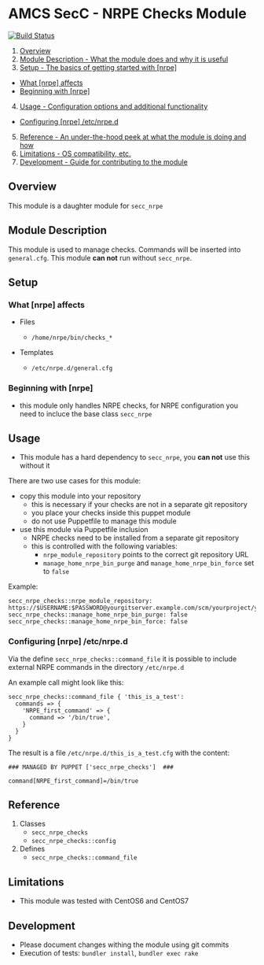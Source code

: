 # AMCS SecC - NRPE Checks Module

[![Build Status](https://travis-ci.org/T-Systems-MMS/puppet-secc_nrpe_checks.svg?branch=master)](https://travis-ci.org/T-Systems-MMS/puppet-secc_nrpe_checks)


1. [Overview](#overview)
2. [Module Description - What the module does and why it is useful](#module-description)
3. [Setup - The basics of getting started with [nrpe]](#setup)
  * [What [nrpe] affects](#what-[nrpe]-affects)
  * [Beginning with [nrpe]](#beginning-with-[nrpe])
4. [Usage - Configuration options and additional functionality](#usage)
  * [Configuring [nrpe] /etc/nrpe.d](#Configuring-[nrpe]-/etc/nrpe.d)
5. [Reference - An under-the-hood peek at what the module is doing and how](#reference)
5. [Limitations - OS compatibility, etc.](#limitations)
6. [Development - Guide for contributing to the module](#development)

## Overview

This module is a daughter module for `secc_nrpe`

## Module Description

This module is used to manage checks.
Commands will be inserted into `general.cfg`.
This module **can not** run without `secc_nrpe`.

## Setup

### What [nrpe] affects

* Files
  * `/home/nrpe/bin/checks_*`

* Templates
  * `/etc/nrpe.d/general.cfg`

### Beginning with [nrpe]

* this module only handles NRPE checks, for NRPE configuration you need to incluce the base class `secc_nrpe`

## Usage

* This module has a hard dependency to `secc_nrpe`, you **can not** use this without it

There are two use cases for this module:

* copy this module into your repository
  * this is necessary if your checks are not in a separate git repository
  * you place your checks inside this puppet module
  * do not use Puppetfile to manage this module 
* use this module via Puppetfile inclusion
  * NRPE checks need to be installed from a separate git repository
  * this is controlled with the following variables:
    * `nrpe_module_repository` points to the correct git repository URL
    * `manage_home_nrpe_bin_purge` and `manage_home_nrpe_bin_force` set to `false`

Example:

```
secc_nrpe_checks::nrpe_module_repository: https://$USERNAME:$PASSWORD@yourgitserver.example.com/scm/yourproject/your_nrpe_checks.git
secc_nrpe_checks::manage_home_nrpe_bin_purge: false
secc_nrpe_checks::manage_home_nrpe_bin_force: false
```

### Configuring [nrpe] /etc/nrpe.d

Via the define `secc_nrpe_checks::command_file` it is possible to include external NRPE commands in the directory `/etc/nrpe.d` 

An example call might look like this:

```
secc_nrpe_checks::command_file { 'this_is_a_test':
  commands => {
    'NRPE_first_command' => {
      command => '/bin/true',
    }
  }
}
```

The result is a file `/etc/nrpe.d/this_is_a_test.cfg` with the content:

```
### MANAGED BY PUPPET ['secc_nrpe_checks']  ###

command[NRPE_first_command]=/bin/true
```
## Reference

1. Classes
    * `secc_nrpe_checks`
    * `secc_nrpe_checks::config`
1. Defines
    * `secc_nrpe_checks::command_file`

## Limitations

* This module was tested with CentOS6 and CentOS7

## Development

* Please document changes withing the module using git commits
* Execution of tests: `bundler install`, `bundler exec rake`